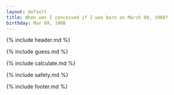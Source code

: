 ```yaml
---
layout: default
title: When was I conceived if I was born on March 09, 1908?
birthday: Mar 09, 1908
---
```


{% include header.md %}

{% include guess.md %}

{% include calculate.md %}

{% include safety.md %}

{% include footer.md %}



